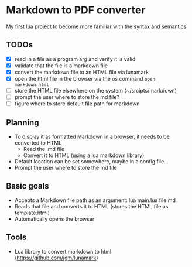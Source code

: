# Markdown to PDF converter

My first lua project to become more familiar with the syntax and semantics

## TODOs

- [x] read in a file as a program arg and verify it is valid
- [x] validate that the file is a markdown file
- [x] convert the markdown file to an HTML file via lunamark
- [x] open the html file in the browser via the os command `open markdown.html`
- [ ] store the HTML file elsewhere on the system (~/srcipts/markdown)
- [ ] prompt the user where to store the md file?
- [ ] figure where to store default file path for markdown 

## Planning

- To display it as formatted Markdown in a browser, it needs to be converted to HTML
  - Read the .md file
  - Convert it to HTML (using a lua markdown library)
- Default location can be set somewhere, maybe in a config file...
- Prompt the user where to store the md file

## Basic goals

- Accepts a Markdown file path as an argument: lua main.lua file.md
- Reads that file and converts it to HTML (stores the HTML file as template.html)
- Automatically opens the browser

## Tools

- Lua library to convert markdown to html (https://github.com/jgm/lunamark)
